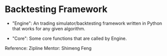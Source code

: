 # Backtesting Framework

- "Engine": An trading simulator/backtesting framework written in Python that works for any given algorithm. 

- "Core": Some core functions that are called by Engine. 

Reference: Zipline
Mentor: Shimeng Feng
